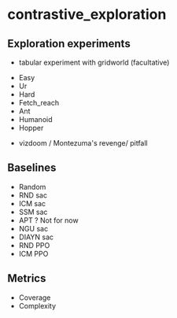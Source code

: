 # contrastive_exploration
## Exploration experiments
* tabular experiment with gridworld (facultative)
<!-- continuous action -->
* Easy 
* Ur
* Hard 
* Fetch_reach 
* Ant
* Humanoid
* Hopper
<!-- image base -->
* vizdoom / Montezuma's revenge/ pitfall

## Baselines
* Random
* RND sac 
* ICM sac 
* SSM sac 
* APT ? Not for now 
* NGU  sac 
* DIAYN sac 
* RND PPO 
* ICM PPO

## Metrics 
* Coverage 
* Complexity

